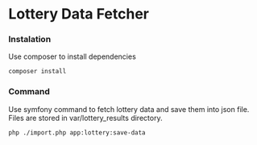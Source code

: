 # Lottery Data Fetcher

### Instalation

Use composer to install dependencies

```
composer install
```

### Command

Use symfony command to fetch lottery data and save them into json file. 
Files are stored in var/lottery_results directory.

```
php ./import.php app:lottery:save-data
```